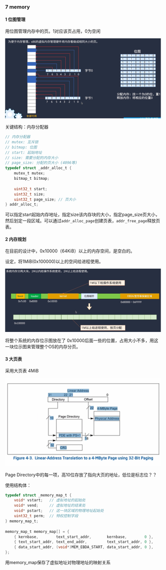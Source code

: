 ### 7 memory

#### 1 位图管理

用位图管理内存中的页。1对应该页占用，0为空闲

<img src="7 memory_pic/image-20230319160603258.png" alt="image-20230319160603258" style="zoom:67%;" />



关键结构：内存分配器

```C
// 内存分配器
// mutex: 互斥锁
// bitmap: 位图
// start: 起始地址
// size: 需要分配的内存大小
// page_size: 分配的页大小 (4096等)
typedef struct _addr_alloc_t {
    mutex_t mutex;
    bitmap_t bitmap;

    uint32_t start;
    uint32_t size;
    uint32_t page_size; // 页大小
} addr_alloc_t;
```

可以指定start起始内存地址，指定size该内存块的大小，指定page_size页大小，然后划定一段区域。可以通过`addr_alloc_page`创建页表，`addr_free_page`释放页表。



#### 2 内存规划

在目前的设计中，0x10000（64KiB）以上的内存空间，是空白的。

设定，将1MiB(0x100000)以上的空间给进程使用。

<img src="7 memory_pic/image-20230319175853099.png" alt="image-20230319175853099" style="zoom:67%;" />



将整个系统的内存位示图放在了 0x10000后面一些的位置，占用大小不多，用这一块位示图来管理整个OS的内存分页。



#### 3 大页表



采用大页表 4MiB

<img src="7 memory_pic/image-20230319202408463.png" alt="image-20230319202408463" style="zoom:67%;" />

Page Directory中的每一项，高10位存放了指向大页的地址，低位是标志位？？



使用结构体：

```C
typedef struct _memory_map_t {
    void* vstart;   // 虚拟地址的起始处
    void* vend;     // 虚拟地址的结束处
    void* pstart;   // 这一块区域的物理地址起始处
    uint32_t perm;  // 特权控制字段
} memory_map_t;

memory_map_t memory_map[] = {
    { kernbase,        text_start_addr,       kernbase,        0 },
    { text_start_addr, text_end_addr,         text_start_addr, 0 },
    { data_start_addr, (void*)MEM_EBDA_START, data_start_addr, 0 },
};

```

用memory_map保存了虚拟地址对物理地址的映射关系